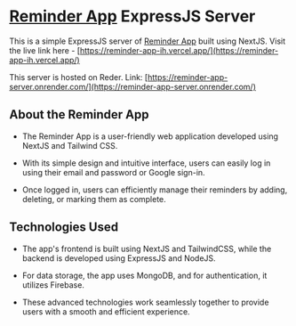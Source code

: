# [Reminder App](https://reminder-app-ih.vercel.app/) ExpressJS Server

This is a simple ExpressJS server of [Reminder App](https://reminder-app-ih.vercel.app/) built using NextJS. Visit the live link here - [https://reminder-app-ih.vercel.app/](https://reminder-app-ih.vercel.app/)

This server is hosted on Reder. Link: [https://reminder-app-server.onrender.com/](https://reminder-app-server.onrender.com/)

## About the Reminder App

- The Reminder App is a user-friendly web application developed using NextJS and Tailwind CSS.

- With its simple design and intuitive interface, users can easily log in using their email and password or Google sign-in.

- Once logged in, users can efficiently manage their reminders by adding, deleting, or marking them as complete.

## Technologies Used

- The app's frontend is built using NextJS and TailwindCSS, while the backend is developed using ExpressJS and NodeJS.

- For data storage, the app uses MongoDB, and for authentication, it utilizes Firebase.

- These advanced technologies work seamlessly together to provide users with a smooth and efficient experience.
